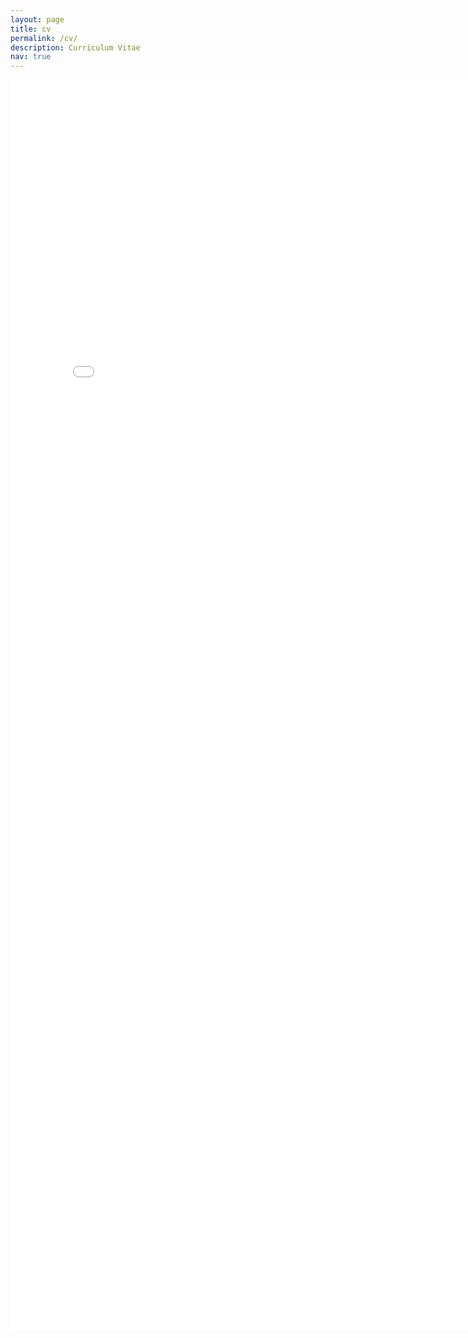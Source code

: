 ```yaml
---
layout: page
title: cv
permalink: /cv/
description: Curriculum Vitae
nav: true
---
```


<embed src="../assets/pdf/Academic_Curriculum_Vitae_Nov_2020.pdf" type="application/pdf" width="800" height="2000">